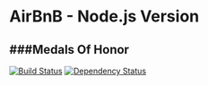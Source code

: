 AirBnB - Node.js Version
========================

###Medals Of Honor
---------------
[![Build Status](https://travis-ci.org/PederSchacht/airbnb-js.png?branch=master)](https://travis-ci.org/PederSchacht/airbnb-js)
[![Dependency Status](https://gemnasium.com/PederSchacht/airbnb-js.png)](https://gemnasium.com/PederSchacht/airbnb-js)
